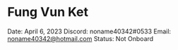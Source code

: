 # Fung Vun Ket

Date: April 6, 2023
Discord: noname40342#0533
Email: noname40342@hotmail.com
Status: Not Onboard